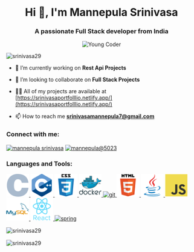 <h1 align="center">Hi 👋, I'm Mannepula Srinivasa</h1>
<h3 align="center">A passionate Full Stack developer from India</h3>
<p align="center">
  <img src="https://cdn.dribbble.com/users/730703/screenshots/6581243/avento.gif" alt="Young Coder" width="300" />
</p>

<p align="left"> <img src="https://komarev.com/ghpvc/?username=srinivasa29&label=Profile%20views&color=0e75b6&style=flat" alt="srinivasa29" /> </p>

- 🔭 I’m currently working on **Rest Api Projects**

- 👯 I’m looking to collaborate on **Full Stack Projects**

- 👨‍💻 All of my projects are available at [https://srinivasaportfolllio.netlify.app/](https://srinivasaportfolllio.netlify.app/)

- 📫 How to reach me **srinivasamannepula7@gmail.com**

<h3 align="left">Connect with me:</h3>
<p align="left">
<a href="https://linkedin.com/in/mannepula srinivasa" target="blank"><img align="center" src="https://raw.githubusercontent.com/rahuldkjain/github-profile-readme-generator/master/src/images/icons/Social/linked-in-alt.svg" alt="mannepula srinivasa" height="30" width="40" /></a>
<a href="https://www.leetcode.com/mannepula@5023" target="blank"><img align="center" src="https://raw.githubusercontent.com/rahuldkjain/github-profile-readme-generator/master/src/images/icons/Social/leet-code.svg" alt="mannepula@5023" height="30" width="40" /></a>
</p>

<h3 align="left">Languages and Tools:</h3>
<p align="left">
  <a href="https://www.cprogramming.com/" target="_blank" rel="noreferrer">
    <img src="https://raw.githubusercontent.com/devicons/devicon/master/icons/c/c-original.svg" alt="c" width="60" height="60"/>
  </a>
  <a href="https://www.w3schools.com/cpp/" target="_blank" rel="noreferrer">
    <img src="https://raw.githubusercontent.com/devicons/devicon/master/icons/cplusplus/cplusplus-original.svg" alt="cplusplus" width="60" height="60"/>
  </a>
  <a href="https://www.w3schools.com/css/" target="_blank" rel="noreferrer">
    <img src="https://raw.githubusercontent.com/devicons/devicon/master/icons/css3/css3-original-wordmark.svg" alt="css3" width="60" height="60"/>
  </a>
  <a href="https://www.docker.com/" target="_blank" rel="noreferrer">
    <img src="https://raw.githubusercontent.com/devicons/devicon/master/icons/docker/docker-original-wordmark.svg" alt="docker" width="60" height="60"/>
  </a>
  <a href="https://git-scm.com/" target="_blank" rel="noreferrer">
    <img src="https://www.vectorlogo.zone/logos/git-scm/git-scm-icon.svg" alt="git" width="60" height="60"/>
  </a>
  <a href="https://www.w3.org/html/" target="_blank" rel="noreferrer">
    <img src="https://raw.githubusercontent.com/devicons/devicon/master/icons/html5/html5-original-wordmark.svg" alt="html5" width="60" height="60"/>
  </a>
  <a href="https://www.java.com" target="_blank" rel="noreferrer">
    <img src="https://raw.githubusercontent.com/devicons/devicon/master/icons/java/java-original.svg" alt="java" width="60" height="60"/>
  </a>
  <a href="https://developer.mozilla.org/en-US/docs/Web/JavaScript" target="_blank" rel="noreferrer">
    <img src="https://raw.githubusercontent.com/devicons/devicon/master/icons/javascript/javascript-original.svg" alt="javascript" width="60" height="60"/>
  </a>
  <a href="https://www.mysql.com/" target="_blank" rel="noreferrer">
    <img src="https://raw.githubusercontent.com/devicons/devicon/master/icons/mysql/mysql-original-wordmark.svg" alt="mysql" width="60" height="60"/>
  </a>
  <a href="https://reactjs.org/" target="_blank" rel="noreferrer">
    <img src="https://raw.githubusercontent.com/devicons/devicon/master/icons/react/react-original-wordmark.svg" alt="react" width="60" height="60"/>
  </a>
  <a href="https://spring.io/" target="_blank" rel="noreferrer">
    <img src="https://www.vectorlogo.zone/logos/springio/springio-icon.svg" alt="spring" width="60" height="60"/>
  </a>
</p>


<p><img align="center" src="https://github-readme-stats.vercel.app/api/top-langs?username=srinivasa29&show_icons=true&locale=en&layout=compact" alt="srinivasa29" /></p>

<p><img align="center" src="https://github-readme-streak-stats.herokuapp.com/?user=srinivasa29&" alt="srinivasa29" /></p>
